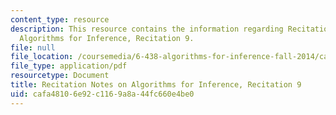 ```yaml
---
content_type: resource
description: This resource contains the information regarding Recitation Notes on
  Algorithms for Inference, Recitation 9.
file: null
file_location: /coursemedia/6-438-algorithms-for-inference-fall-2014/cafa48106e92c1169a8a44fc660e4be0_MIT6_438F14_rec9.pdf
file_type: application/pdf
resourcetype: Document
title: Recitation Notes on Algorithms for Inference, Recitation 9
uid: cafa4810-6e92-c116-9a8a-44fc660e4be0
---
```


